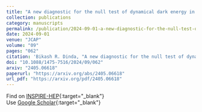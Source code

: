 ```yaml
---
title: "A new diagnostic for the null test of dynamical dark energy in light of DESI 2024 and other BAO data"
collection: publications
category: manuscripts
permalink: /publication/2024-09-01-a-new-diagnostic-for-the-null-test-of-dynamical-dark-energy-in-light-of-desi-2024-and-other-bao-data
date: 2024-09-01
venue: "JCAP"
volume: "09"
pages: "062"
citation: 'Bikash R. Dinda, "A new diagnostic for the null test of dynamical dark energy in light of DESI 2024 and other BAO data." JCAP, 09, 062 (2024).'
doi: "10.1088/1475-7516/2024/09/062"
arxiv: "2405.06618"
paperurl: "https://arxiv.org/abs/2405.06618"
url_pdf: "https://arxiv.org/pdf/2405.06618"
---
```


Find on [INSPIRE-HEP](https://inspirehep.net/literature?q=arXiv%3A2405.06618){:target="_blank"}  
Use [Google Scholar](https://scholar.google.com/scholar?q=A+new+diagnostic+for+the+null+test+of+dynamical+dark+energy+in+light+of+DESI+2024+and+other+BAO+data){:target="_blank"}
